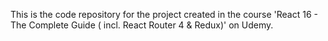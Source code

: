 This is the code repository for the project created in the course 'React 16 - The Complete Guide ( incl. React Router 4 & Redux)' on Udemy.
